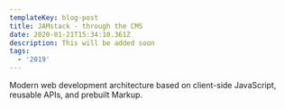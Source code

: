 ```yaml
---
templateKey: blog-post
title: JAMstack - through the CMS
date: 2020-01-21T15:34:10.361Z
description: This will be added soon
tags:
  - '2019'
---
```

Modern web development architecture based on client-side JavaScript, reusable APIs, and prebuilt Markup. 
